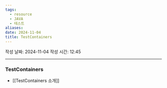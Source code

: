 ```yaml
---
tags:
  - resource
  - JAVA
  - 테스트
aliases: 
date: 2024-11-04
title: TestContainers
---
```


작성 날짜: 2024-11-04
작성 시간: 12:45

---

### TestContainers

- [[TestContainers 소개]]